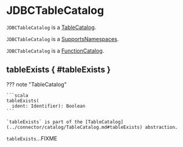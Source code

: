 # JDBCTableCatalog

`JDBCTableCatalog` is a [TableCatalog](../connector/catalog/TableCatalog.md).

`JDBCTableCatalog` is a [SupportsNamespaces](../connector/catalog/SupportsNamespaces.md).

`JDBCTableCatalog` is a [FunctionCatalog](../connector/catalog/FunctionCatalog.md).

## tableExists { #tableExists }

??? note "TableCatalog"

    ```scala
    tableExists(
      ident: Identifier): Boolean
    ```

    `tableExists` is part of the [TableCatalog](../connector/catalog/TableCatalog.md#tableExists) abstraction.

`tableExists`...FIXME
